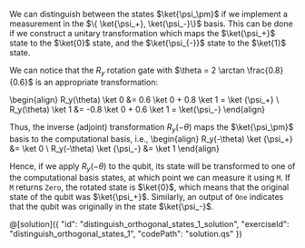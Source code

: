 We can distinguish between the states $\ket{\psi_\pm}$ if we implement a measurement in the $\{ \ket{\psi_+}, \ket{\psi_-}\}$ basis. This can be done if we construct a unitary transformation which maps the $\ket{\psi_+}$ state to the $\ket{0}$ state, and the $\ket{\psi_{-}}$ state to the $\ket{1}$ state.

We can notice that the $R_y$ rotation gate with $\theta = 2 \arctan \frac{0.8}{0.6}$ is an appropriate transformation:

\begin{align}
R_y(\theta) \ket 0 &= 0.6 \ket 0 + 0.8 \ket 1 = \ket {\psi_+} \\
R_y(\theta) \ket 1 &= -0.8 \ket 0 + 0.6 \ket 1 = \ket{\psi_-}
\end{align}

Thus, the inverse (adjoint) transformation $R_y(-\theta)$ maps the $\ket{\psi_\pm}$ basis to the computational basis, i.e.,
\begin{align}
R_y(-\theta) \ket {\psi_+} &= \ket 0 \\
R_y(-\theta) \ket {\psi_-} &= \ket 1
\end{align}

Hence, if we apply $R_y(-\theta)$ to the qubit, its state will be transformed to one of the computational basis states, at which point we can measure it using `M`. If `M` returns `Zero`, the rotated state is $\ket{0}$, which means that the original state of the qubit was $\ket{\psi_+}$. Similarly, an output of `One` indicates that the qubit was originally in the state $\ket{\psi_-}$.

@[solution]({
    "id": "distinguish_orthogonal_states_1_solution",
    "exerciseId": "distinguish_orthogonal_states_1",
    "codePath": "solution.qs"
})
